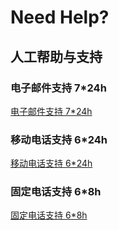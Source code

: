 # Need Help?
## 人工帮助与支持
### 电子邮件支持 7*24h
[电子邮件支持 7*24h](mailto:wdnmd.wocnmd@foxmail.com)
### 移动电话支持 6*24h
[移动电话支持 6*24h](tel:18651512055)
### 固定电话支持 6*8h
[固定电话支持 6*8h ](tel:051088999735)